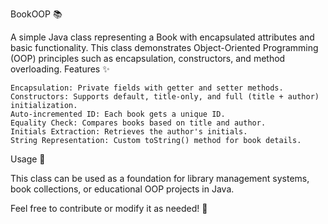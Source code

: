 BookOOP 📚

A simple Java class representing a Book with encapsulated attributes and basic functionality. This class demonstrates Object-Oriented Programming (OOP) principles such as encapsulation, constructors, and method overloading.
Features ✨

    Encapsulation: Private fields with getter and setter methods.
    Constructors: Supports default, title-only, and full (title + author) initialization.
    Auto-incremented ID: Each book gets a unique ID.
    Equality Check: Compares books based on title and author.
    Initials Extraction: Retrieves the author's initials.
    String Representation: Custom toString() method for book details.

Usage 🚀

This class can be used as a foundation for library management systems, book collections, or educational OOP projects in Java.

Feel free to contribute or modify it as needed! 🎉
